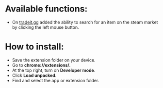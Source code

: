 # Available functions:
   - On 
   [tradeit.gg](http://tradeit.gg) added the ability to search for an item on the steam market by clicking the left mouse button.
# How to install:
   - Save the extension folder on your device. 
   - Go to 
   **chrome://extensions/**.
   - At the top right, turn on 
   **Developer mode**.
   - Click 
   **Load unpacked**.
   - Find and select the app or extension folder.
